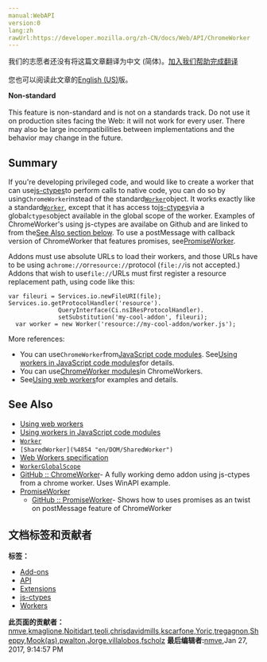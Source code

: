 ```yaml
---
manual:WebAPI
version:0
lang:zh
rawUrl:https://developer.mozilla.org/zh-CN/docs/Web/API/ChromeWorker
---
```




<bdi>我们的志愿者还没有将这篇文章翻译为<bdi>中文 (简体)</bdi>。[加入我们帮助完成翻译](%4844 "")<br></br>您也可以阅读此文章的[English (US)](%4845 "")版。</bdi>






**Non-standard**<br></br>This feature is non-standard and is not on a standards track. Do not use it on production sites facing the Web: it will not work for every user. There may also be large incompatibilities between implementations and the behavior may change in the future.



## Summary<a name="Summary"></a>


If you&#39;re developing privileged code, and would like to create a worker that can use[js-ctypes](%4846 "en/js-ctypes")to perform calls to native code, you can do so by using`ChromeWorker`instead of the standard[`Worker`](%4847 "The Worker interface of the Web Workers API represents a background task that can be easily created and can send messages back to its creator. Creating a worker is as simple as calling the Worker() constructor and specifying a script to be run in the worker thread.")object. It works exactly like a standard[`Worker`](%4847 "The Worker interface of the Web Workers API represents a background task that can be easily created and can send messages back to its creator. Creating a worker is as simple as calling the Worker() constructor and specifying a script to be run in the worker thread."), except that it has access to[js-ctypes](%4846 "en/js-ctypes")via a global`ctypes`object available in the global scope of the worker. Examples of ChromeWorker&#39;s using js-ctypes are availabe on Github and are linked to from the[See Also section below](%4848 ""). To use a postMessage with callback version of ChromeWorker that features promises, see[PromiseWorker](%4849 "").



Addons must use absolute URLs to load their workers, and those URLs have to be using a`chrome://`or`resource://`protocol (`file://`is not accepted.) Addons that wish to use`file://`URLs must first register a resource replacement path, using code like this:


```
var fileuri = Services.io.newFileURI(file);
Services.io.getProtocolHandler('resource').
              QueryInterface(Ci.nsIResProtocolHandler).
              setSubstitution('my-cool-addon', fileuri);
  var worker = new Worker('resource://my-cool-addon/worker.js');
```


More references:


* You can use`ChromeWorker`from[JavaScript code modules](%4850 "en/JavaScript code modules"). See[Using workers in JavaScript code modules](%4851 "en/JavaScript code modules/Using workers in JavaScript code modules")for details.
* You can use[ChromeWorker modules](%4852 "")in ChromeWorkers.
* See[Using web workers](%4853 "en/Using DOM workers")for examples and details.

## See Also<a name="See_Also"></a>

* [Using web workers](%4853 "en/Using DOM workers")
* [Using workers in JavaScript code modules](%4851 "en/JavaScript code modules/Using workers in JavaScript code modules")
* [`Worker`](%4847 "The Worker interface of the Web Workers API represents a background task that can be easily created and can send messages back to its creator. Creating a worker is as simple as calling the Worker() constructor and specifying a script to be run in the worker thread.")
* `[SharedWorker](%4854 "en/DOM/SharedWorker")`
* [Web Workers specification](%4855 "http://www.whatwg.org/specs/web-workers/current-work/")
* [`WorkerGlobalScope`](%4856 "The WorkerGlobalScope interface of the Web Workers API is an interface representing the scope of any worker. Workers have no browsing context; this scope contains the information usually conveyed by Window objects — in this case event handlers, the console or the associated WorkerNavigator object. Each WorkerGlobalScope has its own event loop.")
* [GitHub :: ChromeWorker](%4857 "")- A fully working demo addon using js-ctypes from a chrome worker. Uses WinAPI example.
* [PromiseWorker](%4849 "")
	* [GitHub :: PromiseWorker](%4858 "")- Shows how to uses promises as an twist on postMessage feature of ChromeWorker



## 文档标签和贡献者
**标签：**
* [Add-ons](%4859 "")
* [API](%50 "")
* [Extensions](%4860 "")
* [js-ctypes](%4861 "")
* [Workers](%4862 "")

**此页面的贡献者：**[nmve](%4863 ""),[kmaglione](%4864 ""),[Noitidart](%4865 ""),[teoli](%160 ""),[chrisdavidmills](%3495 ""),[kscarfone](%3900 ""),[Yoric](%4866 ""),[tregagnon](%4807 ""),[Sheppy](%405 ""),[Mook(as)](%4867 ""),[pwalton](%4868 ""),[Jorge.villalobos](%4869 ""),[fscholz](%60 "")
**最后编辑者:**[nmve](%4863 ""),<time>Jan 27, 2017, 9:14:57 PM</time>


